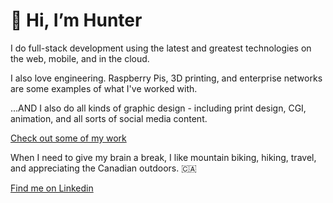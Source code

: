 # 👋 Hi, I’m Hunter

I do full-stack development using the latest and greatest technologies on the web, mobile, and in the cloud.

I also love engineering. Raspberry Pis, 3D printing, and enterprise networks are some examples of what I've worked with. 

...AND I also do all kinds of graphic design - including print design, CGI, animation, and all sorts of social media content. 

[Check out some of my work](https://oxen.dev/)

When I need to give my brain a break, I like mountain biking, hiking, travel, and appreciating the Canadian outdoors. 🇨🇦

[Find me on Linkedin](https://www.linkedin.com/in/hunterunger/)
